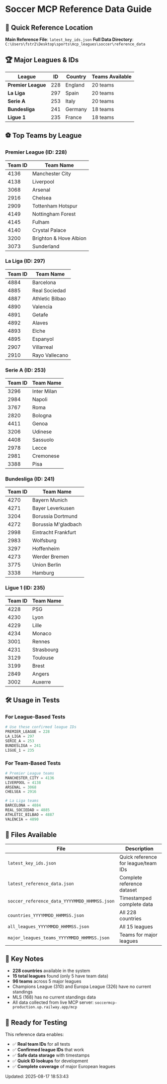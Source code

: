 # Soccer MCP Reference Data Guide

## 📍 Quick Reference Location
**Main Reference File**: `latest_key_ids.json`
**Full Data Directory**: `C:\Users\fstr2\Desktop\sports\mcp_leagues\soccer\reference_data`

## 🏆 Major Leagues & IDs

| League | ID | Country | Teams Available |
|--------|----|---------|----|
| **Premier League** | 228 | England | 20 teams |
| **La Liga** | 297 | Spain | 20 teams |
| **Serie A** | 253 | Italy | 20 teams |
| **Bundesliga** | 241 | Germany | 18 teams |
| **Ligue 1** | 235 | France | 18 teams |

## ⚽ Top Teams by League

### Premier League (ID: 228)
| Team ID | Team Name | 
|---------|-----------|
| 4136 | Manchester City |
| 4138 | Liverpool |
| 3068 | Arsenal |
| 2916 | Chelsea |
| 2909 | Tottenham Hotspur |
| 4149 | Nottingham Forest |
| 4145 | Fulham |
| 4140 | Crystal Palace |
| 3200 | Brighton & Hove Albion |
| 3073 | Sunderland |

### La Liga (ID: 297)  
| Team ID | Team Name |
|---------|-----------|
| 4884 | Barcelona |
| 4885 | Real Sociedad |
| 4887 | Athletic Bilbao |
| 4890 | Valencia |
| 4891 | Getafe |
| 4892 | Alaves |
| 4893 | Elche |
| 4895 | Espanyol |
| 2907 | Villarreal |
| 2910 | Rayo Vallecano |

### Serie A (ID: 253)
| Team ID | Team Name |
|---------|-----------|
| 3296 | Inter Milan |
| 2984 | Napoli |
| 3767 | Roma |
| 2820 | Bologna |
| 4411 | Genoa |
| 3206 | Udinese |
| 4408 | Sassuolo |
| 2978 | Lecce |
| 2981 | Cremonese |
| 3388 | Pisa |

### Bundesliga (ID: 241)
| Team ID | Team Name |
|---------|-----------|
| 4270 | Bayern Munich |
| 4271 | Bayer Leverkusen |
| 3204 | Borussia Dortmund |
| 4272 | Borussia M'gladbach |
| 2998 | Eintracht Frankfurt |
| 2983 | Wolfsburg |
| 3297 | Hoffenheim |
| 4273 | Werder Bremen |
| 3775 | Union Berlin |
| 3338 | Hamburg |

### Ligue 1 (ID: 235)
| Team ID | Team Name |
|---------|-----------|
| 4228 | PSG |
| 4230 | Lyon |
| 4229 | Lille |
| 4234 | Monaco |
| 3001 | Rennes |
| 4231 | Strasbourg |
| 3129 | Toulouse |
| 3199 | Brest |
| 2849 | Angers |
| 3002 | Auxerre |

## 🛠️ Usage in Tests

### For League-Based Tests
```python
# Use these confirmed league IDs
PREMIER_LEAGUE = 228
LA_LIGA = 297
SERIE_A = 253
BUNDESLIGA = 241
LIGUE_1 = 235
```

### For Team-Based Tests
```python
# Premier League teams
MANCHESTER_CITY = 4136
LIVERPOOL = 4138
ARSENAL = 3068
CHELSEA = 2916

# La Liga teams  
BARCELONA = 4884
REAL_SOCIEDAD = 4885
ATHLETIC_BILBAO = 4887
VALENCIA = 4890
```

## 📁 Files Available

| File | Description |
|------|-------------|
| `latest_key_ids.json` | Quick reference for league/team IDs |
| `latest_reference_data.json` | Complete reference dataset |
| `soccer_reference_data_YYYYMMDD_HHMMSS.json` | Timestamped complete data |
| `countries_YYYYMMDD_HHMMSS.json` | All 228 countries |
| `all_leagues_YYYYMMDD_HHMMSS.json` | All 15 leagues |
| `major_leagues_teams_YYYYMMDD_HHMMSS.json` | Teams for major leagues |

## 🎯 Key Notes

- **228 countries** available in the system
- **15 total leagues** found (only 5 have team data)
- **96 teams** across 5 major leagues
- Champions League (310) and Europa League (326) have no current standings
- MLS (168) has no current standings data
- All data collected from live MCP server: `soccermcp-production.up.railway.app/mcp`

## 🚀 Ready for Testing

This reference data enables:
- ✅ **Real team IDs** for all tests
- ✅ **Confirmed league IDs** that work
- ✅ **Safe data storage** with timestamps
- ✅ **Quick ID lookups** for development
- ✅ **Complete coverage** of major European leagues

Updated: 2025-08-17 18:53:43